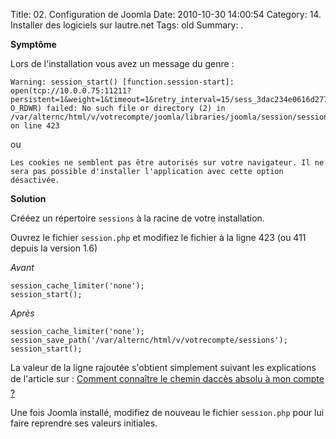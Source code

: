 Title: 02. Configuration de Joomla 
Date: 2010-10-30 14:00:54
Category: 14. Installer des logiciels sur lautre.net
Tags: old
Summary:  . 

**Symptôme**

Lors de l'installation vous avez un message du genre :

````
Warning: session_start() [function.session-start]: open(tcp://10.0.0.75:11211?persistent=1&weight=1&timeout=1&retry_interval=15/sess_3dac234e0616d277a14e23841d6c3ac5, O_RDWR) failed: No such file or directory (2) in /var/alternc/html/v/votrecompte/joomla/libraries/joomla/session/session.php on line 423
````

ou

````
Les cookies ne semblent pas être autorisés sur votre navigateur. Il ne sera pas possible d'installer l'application avec cette option désactivée.
````

**Solution**

Crééez un répertoire `sessions` à la racine de votre installation.

Ouvrez le fichier `session.php` et modifiez le fichier à la ligne 423 (ou 411 depuis la version 1.6)

*Avant*

````
session_cache_limiter('none');
session_start();
````

*Après*

````
session_cache_limiter('none');
session_save_path('/var/alternc/html/v/votrecompte/sessions');
session_start();
````

La valeur de la ligne rajoutée s'obtient simplement suivant les explications de l'article sur : [Comment connaître le chemin daccès absolu à mon compte ?](53)

Une fois Joomla installé, modifiez de nouveau le fichier `session.php` pour lui faire reprendre ses valeurs initiales.
